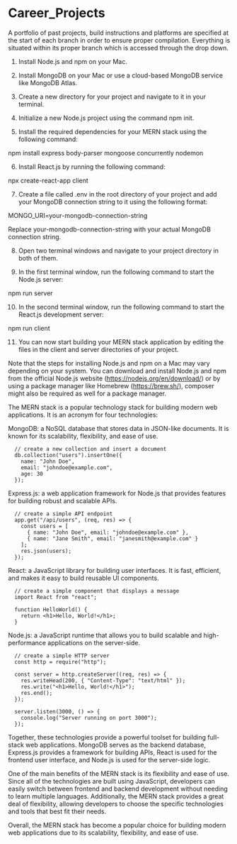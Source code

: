 # Career_Projects
A portfolio of past projects, build instructions and platforms are specified at the start of each branch in order to ensure proper compilation.  Everything is situated within its proper branch which is accessed through the drop down.   



1. Install Node.js and npm on your Mac.

2. Install MongoDB on your Mac or use a cloud-based MongoDB service like MongoDB Atlas.

3. Create a new directory for your project and navigate to it in your terminal.

4. Initialize a new Node.js project using the command npm init.

5. Install the required dependencies for your MERN stack using the following command:

npm install express body-parser mongoose concurrently nodemon

6. Install React.js by running the following command:

npx create-react-app client

7. Create a file called .env in the root directory of your project and add your MongoDB connection string to it using the following format:

MONGO_URI=your-mongodb-connection-string

Replace your-mongodb-connection-string with your actual MongoDB connection string.

8. Open two terminal windows and navigate to your project directory in both of them.

9. In the first terminal window, run the following command to start the Node.js server:

npm run server

10. In the second terminal window, run the following command to start the React.js development server:

npm run client

11. You can now start building your MERN stack application by editing the files in the client and server directories of your project.

Note that the steps for installing Node.js and npm on a Mac may vary depending on your system. You can download and install Node.js and npm from the official Node.js website (https://nodejs.org/en/download/) or by using a package manager like Homebrew (https://brew.sh/), composer might also be required as well for a package manager.


The MERN stack is a popular technology stack for building modern web applications. It is an acronym for four technologies:

   MongoDB: a NoSQL database that stores data in JSON-like documents. It is known for its scalability, flexibility, and ease of use.
   
      // create a new collection and insert a document
      db.collection("users").insertOne({
        name: "John Doe",
        email: "johndoe@example.com",
        age: 30
      });

 
   Express.js: a web application framework for Node.js that provides features for building robust and scalable APIs.
   
      // create a simple API endpoint
      app.get("/api/users", (req, res) => {
        const users = [
          { name: "John Doe", email: "johndoe@example.com" },
          { name: "Jane Smith", email: "janesmith@example.com" }
        ];
        res.json(users);
      });


   React: a JavaScript library for building user interfaces. It is fast, efficient, and makes it easy to build reusable UI components.
   
      // create a simple component that displays a message
      import React from "react";

      function HelloWorld() {
        return <h1>Hello, World!</h1>;
      }

   
   Node.js: a JavaScript runtime that allows you to build scalable and high-performance applications on the server-side.
   
      // create a simple HTTP server
      const http = require("http");

      const server = http.createServer((req, res) => {
        res.writeHead(200, { "Content-Type": "text/html" });
        res.write("<h1>Hello, World!</h1>");
        res.end();
      });

      server.listen(3000, () => {
        console.log("Server running on port 3000");
      });

   
Together, these technologies provide a powerful toolset for building full-stack web applications. MongoDB serves as the backend database, Express.js provides a framework for building APIs, React is used for the frontend user interface, and Node.js is used for the server-side logic.

One of the main benefits of the MERN stack is its flexibility and ease of use. Since all of the technologies are built using JavaScript, developers can easily switch between frontend and backend development without needing to learn multiple languages. Additionally, the MERN stack provides a great deal of flexibility, allowing developers to choose the specific technologies and tools that best fit their needs.

Overall, the MERN stack has become a popular choice for building modern web applications due to its scalability, flexibility, and ease of use.








